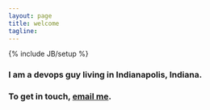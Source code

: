 ```yaml
---
layout: page
title: welcome
tagline:
---
```

{% include JB/setup %}

### I am a devops guy living in Indianapolis, Indiana.

### To get in touch, <a href="mailto:ejhazlett@gmail.com">email me</a>.

